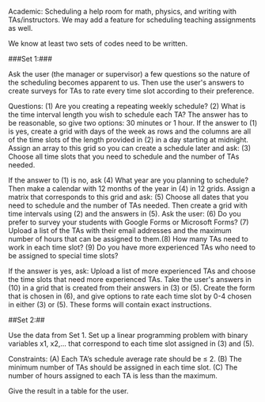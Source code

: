 Academic: Scheduling a help room for math, physics, and writing with TAs/instructors. We may add a feature for scheduling teaching assignments as well.

We know at least two sets of codes need to be written.

###Set 1:###

Ask the user (the manager or supervisor) a few questions so the nature of the scheduling becomes apparent to us. Then use the user's answers to create surveys for TAs to rate every time slot according to their preference.

Questions: (1) Are you creating a repeating weekly schedule? (2) What is the time interval length you wish to schedule each TA? The answer has to be reasonable, so give two options: 30 minutes or 1 hour. If the answer to (1) is yes, create a grid with days of the week as rows and the columns are all of the time slots of the length provided in (2) in a day starting at midnight. Assign an array to this grid so you can create a schedule later and ask: (3) Choose all time slots that you need to schedule and the number of TAs needed.

If the answer to (1) is no, ask (4) What year are you planning to schedule? Then make a calendar with 12 months of the year in (4) in 12 grids. Assign a matrix that corresponds to this grid and ask: (5) Choose all dates that you need to schedule and the number of TAs needed. Then create a grid with time intervals using (2) and the answers in (5). 
Ask the user: (6) Do you prefer to survey your students with Google Forms or Microsoft Forms? (7) Upload a list of the TAs with their email addresses and the maximum number of hours that can be assigned to them.(8) How many TAs need to work in each time slot?
(9) Do you have more experienced TAs who need to be assigned to special time slots?

If the answer is yes, ask:
Upload a list of more experienced TAs and choose the time slots that need more experienced TAs. Take the user's answers in (10) in a grid that is created from their answers in (3) or (5). Create the form that is chosen in (6), and give options to rate each time slot by 0-4 chosen in either (3) or (5). These forms will contain exact instructions.


##Set 2:##

Use the data from Set 1.
Set up a linear programming problem with binary variables x1, x2,... that correspond to each time slot assigned in (3) and (5).

Constraints:
(A) Each TA’s schedule average rate should be ≤ 2.
(B) The minimum number of TAs should be assigned in each time slot.
(C) The number of hours assigned to each TA is less than the maximum.

Give the result in a table for the user.
